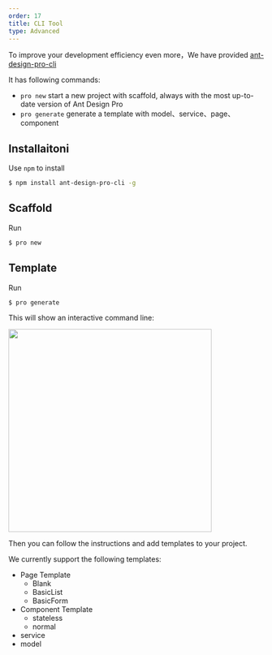 ```yaml
---
order: 17
title: CLI Tool
type: Advanced
---
```


To improve your development efficiency even more，We have provided [ant-design-pro-cli](https://github.com/ant-design/ant-design-pro-cli)

It has following commands:

- `pro new` start a new project with scaffold, always with the most up-to-date version of Ant Design Pro
- `pro generate` generate a template with model、service、page、component

## Installaitoni

Use `npm` to install

```bash
$ npm install ant-design-pro-cli -g
```

## Scaffold

Run

```bash
$ pro new
```

## Template

Run

```bash
$ pro generate
```

This will show an interactive command line:

<img width="400" src="https://gw.alipayobjects.com/zos/rmsportal/jtRFEJZANqqjeoEbylhV.png" />

Then you can follow the instructions and add templates to your project.

We currently support the following templates:

- Page Template
  - Blank
  - BasicList
  - BasicForm
- Component Template
  - stateless
  - normal
- service
- model
